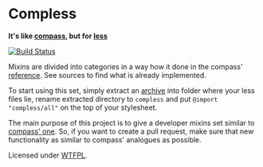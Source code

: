 Compless
=============================================

**It's like [compass][], but for [less][]**

[![Build Status](https://travis-ci.org/neoascetic/compless.png?branch=master)](https://travis-ci.org/neoascetic/compless)

Mixins are divided into categories in a way how it done in the compass'
[reference][]. See sources to find what is already implemented.

To start using this set, simply extract an [archive][] into folder where your
less files lie, rename extracted directory to `compless` and put
`@import "compless/all"` on the top of your stylesheet.

The main purpose of this project is to give a developer mixins set similar to
[compass' one][reference]. So, if you want to create a pull request, make sure
that new functionality as similar to compass' analogues as possible.

Licensed under [WTFPL](http://www.wtfpl.net/).



[less]: http://lesscss.org/
[compass]: http://compass-style.org/
[text-shadow]: http://compass-style.org/reference/compass/css3/text-shadow/
[reference]: http://compass-style.org/reference/compass/
[archive]: https://github.com/neoascetic/compless/zipball/master
